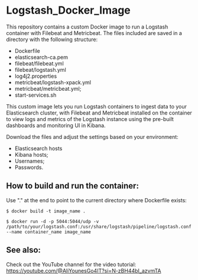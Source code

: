 # Logstash_Docker_Image

This repository contains a custom Docker image to run a Logstash container with Filebeat and Metricbeat. The files included are saved in a directory with the following structure:

- Dockerfile
- elasticsearch-ca.pem
- filebeat/filebeat.yml
- filebeat/logstash.yml
- log4j2.properties
- metricbeat/logstash-xpack.yml
- metricbeat/metricbeat.yml;
- start-services.sh

This custom image lets you run Logstash containers to ingest data to your Elasticsearch cluster, with Filebeat and Metricbeat installed on the container to view logs and metrics of the Logstash instance using the pre-built dashboards and monitoring UI in Kibana.

Download the files and adjust the settings based on your environment: 

- Elasticsearch hosts
- Kibana hosts;
- Usernames;
- Passwords.

## How to build and run the container:

Use "." at the end to point to the current directory where Dockerfile exists:

`$ docker build -t image_name .`

`$ docker run -d -p 5044:5044/udp -v /path/to/your/logstash.conf:/usr/share/logstash/pipeline/logstash.conf --name container_name image_name`

## See also:

Check out the YouTube channel for the video tutorial:
https://youtube.com/@AliYounesGo4IT?si=N-zBH44bI_azvmTA
